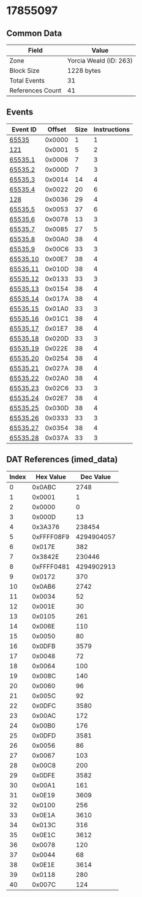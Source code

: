 # 17855097

## Common Data

| Field            | Value                  |
|------------------|------------------------|
| Zone             | Yorcia Weald (ID: 263) |
| Block Size       | 1228 bytes             |
| Total Events     | 31                     |
| References Count | 41                     |

## Events

| Event ID                  | Offset   |   Size |   Instructions |
|---------------------------|----------|--------|----------------|
| [65535](./65535.md)       | 0x0000   |      1 |              1 |
| [121](./121.md)           | 0x0001   |      5 |              2 |
| [65535.1](./65535.1.md)   | 0x0006   |      7 |              3 |
| [65535.2](./65535.2.md)   | 0x000D   |      7 |              3 |
| [65535.3](./65535.3.md)   | 0x0014   |     14 |              4 |
| [65535.4](./65535.4.md)   | 0x0022   |     20 |              6 |
| [128](./128.md)           | 0x0036   |     29 |              4 |
| [65535.5](./65535.5.md)   | 0x0053   |     37 |              6 |
| [65535.6](./65535.6.md)   | 0x0078   |     13 |              3 |
| [65535.7](./65535.7.md)   | 0x0085   |     27 |              5 |
| [65535.8](./65535.8.md)   | 0x00A0   |     38 |              4 |
| [65535.9](./65535.9.md)   | 0x00C6   |     33 |              3 |
| [65535.10](./65535.10.md) | 0x00E7   |     38 |              4 |
| [65535.11](./65535.11.md) | 0x010D   |     38 |              4 |
| [65535.12](./65535.12.md) | 0x0133   |     33 |              3 |
| [65535.13](./65535.13.md) | 0x0154   |     38 |              4 |
| [65535.14](./65535.14.md) | 0x017A   |     38 |              4 |
| [65535.15](./65535.15.md) | 0x01A0   |     33 |              3 |
| [65535.16](./65535.16.md) | 0x01C1   |     38 |              4 |
| [65535.17](./65535.17.md) | 0x01E7   |     38 |              4 |
| [65535.18](./65535.18.md) | 0x020D   |     33 |              3 |
| [65535.19](./65535.19.md) | 0x022E   |     38 |              4 |
| [65535.20](./65535.20.md) | 0x0254   |     38 |              4 |
| [65535.21](./65535.21.md) | 0x027A   |     38 |              4 |
| [65535.22](./65535.22.md) | 0x02A0   |     38 |              4 |
| [65535.23](./65535.23.md) | 0x02C6   |     33 |              3 |
| [65535.24](./65535.24.md) | 0x02E7   |     38 |              4 |
| [65535.25](./65535.25.md) | 0x030D   |     38 |              4 |
| [65535.26](./65535.26.md) | 0x0333   |     33 |              3 |
| [65535.27](./65535.27.md) | 0x0354   |     38 |              4 |
| [65535.28](./65535.28.md) | 0x037A   |     33 |              3 |

## DAT References (imed_data)

|   Index | Hex Value   |   Dec Value |
|---------|-------------|-------------|
|       0 | 0x0ABC      |        2748 |
|       1 | 0x0001      |           1 |
|       2 | 0x0000      |           0 |
|       3 | 0x000D      |          13 |
|       4 | 0x3A376     |      238454 |
|       5 | 0xFFFF08F9  |  4294904057 |
|       6 | 0x017E      |         382 |
|       7 | 0x3842E     |      230446 |
|       8 | 0xFFFF0481  |  4294902913 |
|       9 | 0x0172      |         370 |
|      10 | 0x0AB6      |        2742 |
|      11 | 0x0034      |          52 |
|      12 | 0x001E      |          30 |
|      13 | 0x0105      |         261 |
|      14 | 0x006E      |         110 |
|      15 | 0x0050      |          80 |
|      16 | 0x0DFB      |        3579 |
|      17 | 0x0048      |          72 |
|      18 | 0x0064      |         100 |
|      19 | 0x008C      |         140 |
|      20 | 0x0060      |          96 |
|      21 | 0x005C      |          92 |
|      22 | 0x0DFC      |        3580 |
|      23 | 0x00AC      |         172 |
|      24 | 0x00B0      |         176 |
|      25 | 0x0DFD      |        3581 |
|      26 | 0x0056      |          86 |
|      27 | 0x0067      |         103 |
|      28 | 0x00C8      |         200 |
|      29 | 0x0DFE      |        3582 |
|      30 | 0x00A1      |         161 |
|      31 | 0x0E19      |        3609 |
|      32 | 0x0100      |         256 |
|      33 | 0x0E1A      |        3610 |
|      34 | 0x013C      |         316 |
|      35 | 0x0E1C      |        3612 |
|      36 | 0x0078      |         120 |
|      37 | 0x0044      |          68 |
|      38 | 0x0E1E      |        3614 |
|      39 | 0x0118      |         280 |
|      40 | 0x007C      |         124 |
